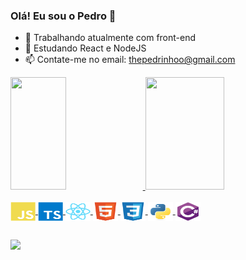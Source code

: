 ### Olá! Eu sou o Pedro 👋

- 🔭 Trabalhando atualmente com front-end 
- 🌱 Estudando React e NodeJS
- 📫 Contate-me no email: thepedrinhoo@gmail.com


<div>
  <a href="https://github.com/PdrNTC">
  <img height="180em" width="42%" src="https://github-readme-stats.vercel.app/api?username=PdrNTC&show_icons=true&theme=dracula&include_all_commits=true"/>
  <img height="180em" width="50%" src="https://github-readme-stats.vercel.app/api/top-langs/?username=PdrNTC&layout=compact&langs_count=16&theme=dracula"/>
</div>


<div style="display: inline_block"><br>
  <img align="center" alt="Rafa-Js" height="30" width="40" src="https://raw.githubusercontent.com/devicons/devicon/master/icons/javascript/javascript-plain.svg">
  <img align="center" alt="Rafa-Ts" height="30" width="40" src="https://raw.githubusercontent.com/devicons/devicon/master/icons/typescript/typescript-plain.svg">
  <img align="center" alt="Rafa-React" height="30" width="40" src="https://raw.githubusercontent.com/devicons/devicon/master/icons/react/react-original.svg">
  <img align="center" alt="Rafa-HTML" height="30" width="40" src="https://raw.githubusercontent.com/devicons/devicon/master/icons/html5/html5-original.svg">
  <img align="center" alt="Rafa-CSS" height="30" width="40" src="https://raw.githubusercontent.com/devicons/devicon/master/icons/css3/css3-original.svg">
  <img align="center" alt="Rafa-Python" height="30" width="40" src="https://raw.githubusercontent.com/devicons/devicon/master/icons/python/python-original.svg">
  <img align="center" alt="Rafa-Csharp" height="30" width="40" src="https://raw.githubusercontent.com/devicons/devicon/master/icons/csharp/csharp-original.svg">
</div>

##

<div> 
    <a href="https://www.linkedin.com/in/pedro-henrique-hernandes-da-silva/" target="_blank"><img src="https://img.shields.io/badge/-LinkedIn-%230077B5?style=for-the-badge&logo=linkedin&logoColor=white" target="_blank"></a> 
  
</div>
